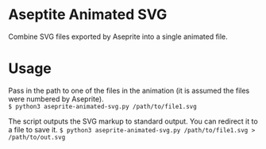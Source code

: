 # Aseptite Animated SVG
Combine SVG files exported by Aseprite into a single animated file.

# Usage
Pass in the path to one of the files in the animation (it is assumed the files were numbered by Aseprite).  
`$ python3 aseprite-animated-svg.py /path/to/file1.svg`  
   
The script outputs the SVG markup to standard output. You can redirect it to a file to save it.
`$ python3 aseprite-animated-svg.py /path/to/file1.svg > /path/to/out.svg`  
